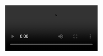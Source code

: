 ![hahaha](https://github.com/liumaize/liumaize.github.io/raw/main/assets/SampleVideo_1280x720_1mb.mp4)
